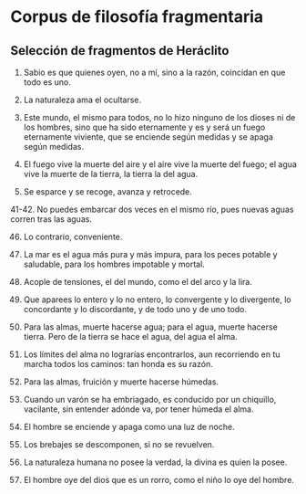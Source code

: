 # Corpus de filosofía fragmentaria

## Selección de fragmentos de Heráclito

1. Sabio es que quienes oyen, no a mí, sino a la razón, coincidan en que todo es uno.

10. La naturaleza ama el ocultarse.

20. Este mundo, el mismo para todos, no lo hizo ninguno de los dioses ni de los hombres, sino que ha sido eternamente y es y será un fuego eternamente viviente, que se enciende según medidas y se apaga según medidas.

25. El fuego vive la muerte del aire y el aire vive la muerte del fuego; el agua vive la muerte de la tierra, la tierra la del agua.

40. Se esparce y se recoge, avanza y retrocede.

41-42. No puedes embarcar dos veces en el mismo río, pues nuevas aguas corren tras las aguas.

46. Lo contrario, conveniente.

52. La mar es el agua más pura y más impura, para los peces potable y saludable, para los hombres impotable y mortal.

56. Acople de tensiones, el del mundo, como el del arco y la lira.

59. Que aparees lo entero y lo no entero, lo convergente y lo divergente, lo concordante y lo discordante, y de todo uno y de uno todo.

68. Para las almas, muerte hacerse agua; para el agua, muerte hacerse tierra. Pero de la tierra se hace el agua, del agua el alma.

71. Los límites del alma no lograrías encontrarlos, aun recorriendo en tu marcha todos los caminos: tan honda es su razón.

72. Para las almas, fruición y muerte hacerse húmedas.

73. Cuando un varón se ha embriagado, es conducido por un chiquillo, vacilante, sin entender adónde va, por tener húmeda el alma.

77. El hombre se enciende y apaga como una luz de noche.

84. Los brebajes se descomponen, si no se revuelven.

96. La naturaleza humana no posee la verdad, la divina es quien la posee.

97. El hombre oye del dios que es un rorro, como el niño lo oye del hombre.
